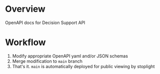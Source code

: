 # Overview

OpenAPI docs for Decision Support API

# Workflow

1. Modify appropriate OpenAPI yaml and/or JSON schemas
2. Merge modification to `main` branch
3. That's it.  `main` is automatically deployed for public viewing by stoplight
